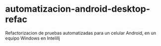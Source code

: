 # automatizacion-android-desktop-refac
Refactorizacion de pruebas automatizadas para un celular Android, en un equipo Windows en Intelillj
